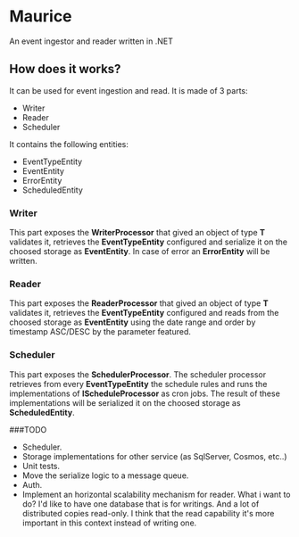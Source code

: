 # Maurice
An event ingestor and reader written in .NET

## How does it works?

It can be used for event ingestion and read. It is made of 3 parts:

- Writer
- Reader
- Scheduler

It contains the following entities:

- EventTypeEntity
- EventEntity
- ErrorEntity
- ScheduledEntity
  
### Writer
This part exposes the **WriterProcessor** that gived an object of type **T** validates it, retrieves the **EventTypeEntity** configured and serialize it on the choosed storage as **EventEntity**.
In case of error an **ErrorEntity** will be written.

### Reader
This part exposes the **ReaderProcessor** that gived an object of type **T** validates it, retrieves the **EventTypeEntity** configured and reads from the choosed storage as **EventEntity** using the date range and order by timestamp ASC/DESC by the parameter featured.

### Scheduler
This part exposes the **SchedulerProcessor**.
The scheduler processor retrieves from every **EventTypeEntity** the schedule rules and runs the implementations of **IScheduleProcessor** as cron jobs.
The result of these implementations will be serialized it on the choosed storage as **ScheduledEntity**.

###TODO

- Scheduler.
- Storage implementations for other service (as SqlServer, Cosmos, etc..)
- Unit tests.
- Move the serialize logic to a message queue.
- Auth.
- Implement an horizontal scalability mechanism for reader. What i want to do? I'd like to have one database that is for writings. And a lot of distributed copies read-only. I think that the read capability it's more important in this context instead of writing one.
